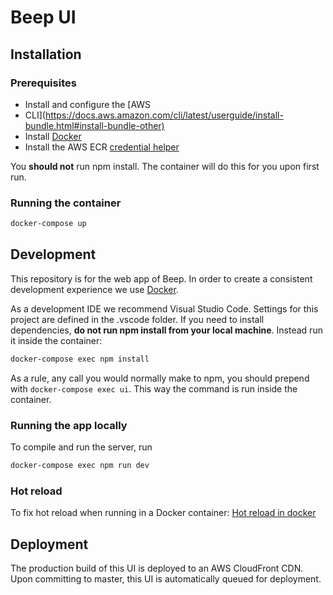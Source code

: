 # Beep UI

## Installation

### Prerequisites

- Install and configure the [AWS
- CLI](<https://docs.aws.amazon.com/cli/latest/userguide/install-bundle.html#install-bundle-other)>
- Install [Docker](https://www.docker.com/products/docker-desktop)
- Install the AWS ECR [credential helper](https://github.com/awslabs/amazon-ecr-credential-helper)

You **should not** run npm install. The container will do this for you upon
first run.

### Running the container

```sh
docker-compose up
```

## Development

This repository is for the web app of Beep. In order to create a consistent
development experience we use
[Docker](https://github.com/beepnl/beep-ui/wiki/Docker).

As a development IDE we recommend Visual Studio Code. Settings for this project are defined in the .vscode folder.
If you need to install dependencies, **do not run npm install from your local machine**.
Instead run it inside the container:

```sh
docker-compose exec npm install
```

As a rule, any call you would normally make to npm, you should prepend with `docker-compose exec ui`. This way the command is run inside the container.

### Running the app locally

To compile and run the server, run

```sh
docker-compose exec npm run dev
```

### Hot reload

To fix hot reload when running in a Docker container:
[Hot reload in docker](https://daten-und-bass.io/blog/enabling-hot-reloading-with-vuejs-and-vue-cli-in-docker/)

## Deployment

The production build of this UI is deployed to an AWS CloudFront CDN. Upon
committing to master, this UI is automatically queued for deployment.

